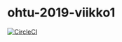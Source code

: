 # ohtu-2019-viikko1

[![CircleCI](https://circleci.com/gh/ilkkamaksy/ohtu-2019-viikko1.svg?style=svg)](https://circleci.com/gh/ilkkamaksy/ohtu-2019-viikko1)
